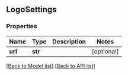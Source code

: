 ## LogoSettings

### Properties
Name | Type | Description | Notes
------------ | ------------- | ------------- | -------------
**url** | **str** |  | [optional] 

[[Back to Model list]](#documentation-for-models) [[Back to API list]](#documentation-for-api-endpoints)


